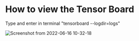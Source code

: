 # How to view the Tensor Board

Type and enter in terminal "tensorboard --logdir=logs"


![Screenshot from 2022-06-16 10-32-18](https://user-images.githubusercontent.com/107485793/174093713-15ed4a55-a4dc-48fe-85d9-0908d55bf9fa.png)
